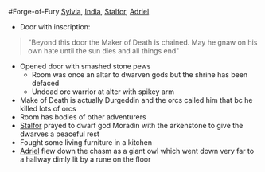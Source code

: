 #Forge-of-Fury 
[Sylvia](PCs/Past/Sylvia.md), [India](PCs/Current/India.md), [Stalfor](PCs/Current/Stalfor.md), [Adriel](PCs/Current/Adriel.md)

- Door with inscription: 
> "Beyond this door the Maker of Death is chained. May he gnaw on his own hate until the sun dies and all things end"

- Opened door with smashed stone pews
	- Room was once an altar to dwarven gods but the shrine has been defaced
	- Undead orc warrior at alter with spikey arm
- Make of Death is actually Durgeddin and the orcs called him that bc he killed lots of orcs
- Room has bodies of other adventurers
- [Stalfor](PCs/Current/Stalfor.md) prayed to dwarf god Moradin with the arkenstone to give the dwarves a peaceful rest
- Fought some living furniture in a kitchen
- [Adriel](PCs/Current/Adriel.md) flew down the chasm as a giant owl which went down very far to a hallway dimly lit by a rune on the floor